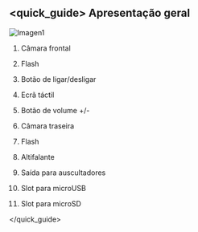 ## <quick_guide> Apresentação geral


![Imagen1](http://static.energysistem.com/images/manuals/42546/56a643ee7c760.jpg)

1. Câmara frontal 

2. Flash

3. Botão de ligar/desligar

4. Ecrã táctil

5. Botão de volume +/-

6. Câmara traseira

7. Flash

8. Altifalante

9. Saída para auscultadores 

10. Slot para microUSB

11. Slot para microSD

</quick_guide>
